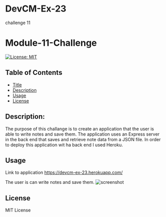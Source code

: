 # DevCM-Ex-23
challenge 11
# Module-11-Challenge

[![License: MIT](https://img.shields.io/badge/License-MIT-yellow.svg)](https://opensource.org/licenses/MIT)

  ## Table of Contents
  - [Title](#title)
  - [Description](#description)
  - [Usage](#usage)
  - [License](#license)
  
  ## Description:
  The purpose of this challange is to create an application that the user is able to write notes and save them. The application uses an Express server in the back end that saves and retrieve note data from a JSON file. In order to deploy this application wit ha back end I used Heroku.
  
  ##

  ## Usage
  Link to application
  https://devcm-ex-23.herokuapp.com/

  The user is can write notes and save them. 
  ![screenshot](../DevCM-Ex-23/Images/Screenshot%202023-02-03%20at%202.45.43%20PM.png)

  
  ## License
  MIT License
